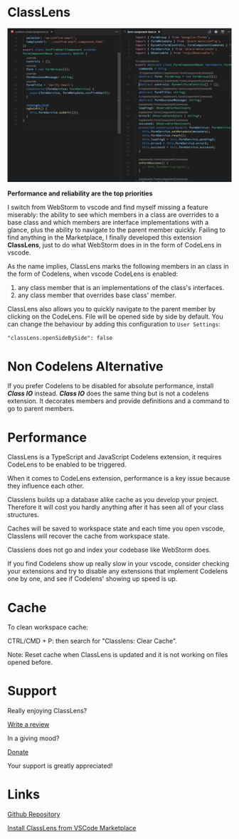 # ClassLens

![ClassLens](./classlens.gif "Showcase")

**Performance and reliability are the top priorities**

I switch from WebStorm to vscode and find myself missing a feature miserably: the ability to see which members in a class are overrides to a base class and which members are interface implementations with a glance, plus the ability to navigate to the parent member quickly. Failing to find anything in the Marketplace, I finally developed this extension **ClassLens**, just to do what WebStorm does in in the form of CodeLens in vscode.

As the name implies, ClassLens marks the following members in an class in the form of Codelens, when vscode CodeLens is enabled:

1.  any class member that is an implementations of the class's interfaces.
2.  any class member that overrides base class' member.

ClassLens also allows you to quickly navigate to the parent member by clicking on the CodeLens. File will be opened side by side by default. You can change the behaviour by adding this configuration to `User Settings`:

```
"classLens.openSideBySide": false
```

# Non Codelens Alternative

If you prefer Codelens to be disabled for absolute performance, install **_Class IO_** instead. **_Class IO_** does the same thing but is not a codelens extension. It decorates members and provide definitions and a command to go to parent members.

# Performance

ClassLens is a TypeScript and JavaScript Codelens extension, it requires CodeLens to be enabled to be triggered.

When it comes to CodeLens extension, performance is a key issue because they influence each other.

Classlens builds up a database alike cache as you develop your project. Therefore it will cost you hardly anything after it has seen all of your class structures.

Caches will be saved to workspace state and each time you open vscode, Classlens will recover the cache from workspace state.

Classlens does not go and index your codebase like WebStorm does.

If you find Codelens show up really slow in your vscode, consider checking your extensions and try to disable any extensions that implement Codelens one by one, and see if Codelens' showing up speed is up.

# Cache

To clean workspace cache:

CTRL/CMD + P: then search for "Classlens: Clear Cache".

Note: Reset cache when ClassLens is updated and it is not working on files opened before.

# Support

Really enjoying ClassLens?

[Write a review](https://marketplace.visualstudio.com/items?itemName=rexebin.classlens#review-details)

In a giving mood?

[Donate](https://www.paypal.me/rexebin)

Your support is greatly appreciated!

# Links

[Github Repository](https://github.com/rexebin/classlens)

[Install ClassLens from VSCode Marketplace](https://marketplace.visualstudio.com/items?itemName=rexebin.classlens)
